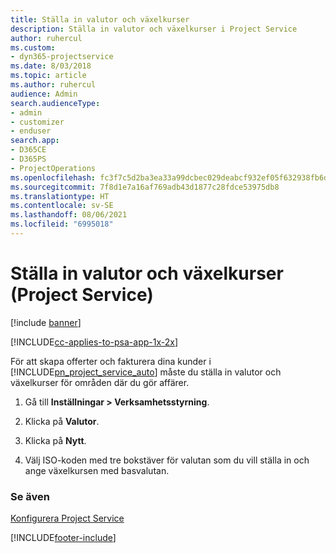 ```yaml
---
title: Ställa in valutor och växelkurser
description: Ställa in valutor och växelkurser i Project Service
author: ruhercul
ms.custom:
- dyn365-projectservice
ms.date: 8/03/2018
ms.topic: article
ms.author: ruhercul
audience: Admin
search.audienceType:
- admin
- customizer
- enduser
search.app:
- D365CE
- D365PS
- ProjectOperations
ms.openlocfilehash: fc3f7c5d2ba3ea33a99dcbec029deabcf932ef05f632938fb6d804e7f5405d3d
ms.sourcegitcommit: 7f8d1e7a16af769adb43d1877c28fdce53975db8
ms.translationtype: HT
ms.contentlocale: sv-SE
ms.lasthandoff: 08/06/2021
ms.locfileid: "6995018"
---
```

# <a name="set-up-currencies-and-exchange-rates-project-service"></a>Ställa in valutor och växelkurser (Project Service)

[!include [banner](../includes/psa-now-project-operations.md)]

[!INCLUDE[cc-applies-to-psa-app-1x-2x](../includes/cc-applies-to-psa-app-1x-2x.md)]

För att skapa offerter och fakturera dina kunder i [!INCLUDE[pn_project_service_auto](../includes/pn-project-service-auto.md)] måste du ställa in valutor och växelkurser för områden där du gör affärer.  
  
1.  Gå till **Inställningar > Verksamhetsstyrning**.  
  
2.  Klicka på **Valutor**.  
  
3.  Klicka på **Nytt**.  
  
4.  Välj ISO-koden med tre bokstäver för valutan som du vill ställa in och ange växelkursen med basvalutan.  
  
### <a name="see-also"></a>Se även  
 [Konfigurera Project Service](../psa/configure.md)


[!INCLUDE[footer-include](../includes/footer-banner.md)]